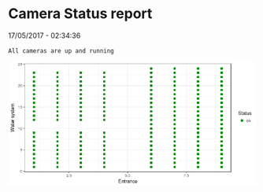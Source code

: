 Camera Status report
================
17/05/2017 - 02:34:36

    All cameras are up and running

![](camreport_files/figure-markdown_github/unnamed-chunk-2-1.png)
